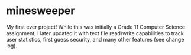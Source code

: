 # minesweeper

My first ever project! While this was initially a Grade 11 Computer Science assignment, I later updated it with text file read/write capabilities to track user statistics, first guess security, and many other features (see change log).
